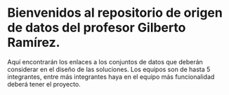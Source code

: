 # Bienvenidos al repositorio de origen de datos del profesor Gilberto Ramírez.
Aquí encontrarán los enlaces a los conjuntos de datos que deberán considerar en el diseño de las soluciones.
Los equipos son de hasta 5 integrantes, entre más integrantes haya en el equipo más funcionalidad deberá tener el proyecto.
